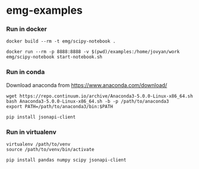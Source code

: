 # emg-examples

### Run in docker

    docker build --rm -t emg/scipy-notebook .

    docker run --rm -p 8888:8888 -v $(pwd)/examples:/home/jovyan/work emg/scipy-notebook start-notebook.sh


### Run in conda

Download anaconda from https://www.anaconda.com/download/

    wget https://repo.continuum.io/archive/Anaconda3-5.0.0-Linux-x86_64.sh
    bash Anaconda3-5.0.0-Linux-x86_64.sh -b -p /path/to/anaconda3
    export PATH=/path/to/anaconda3/bin:$PATH

    pip install jsonapi-client

### Run in virtualenv

    virtualenv /path/to/venv
    source /path/to/venv/bin/activate

    pip install pandas numpy scipy jsonapi-client
